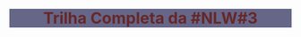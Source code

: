 <style>
.h1 { color:#662829;
background: #668; text-align:center;}
</style>


&nbsp;

<h1 class="h1"> Trilha Completa da #NLW#3 </h1>

